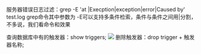 服务器错误日志过滤：grep -E 'at |Execption|exception|error|Caused by' test.log
grep命令其中参数为 -E可以支持多条件检索，条件与条件之间用|分割，不多说，我们看命令和效果

查询数据库中有的触发器：show triggers;
![](https://i.imgur.com/JlvaxZr.png)
删除触发器：drop trigger + 触发器名称;